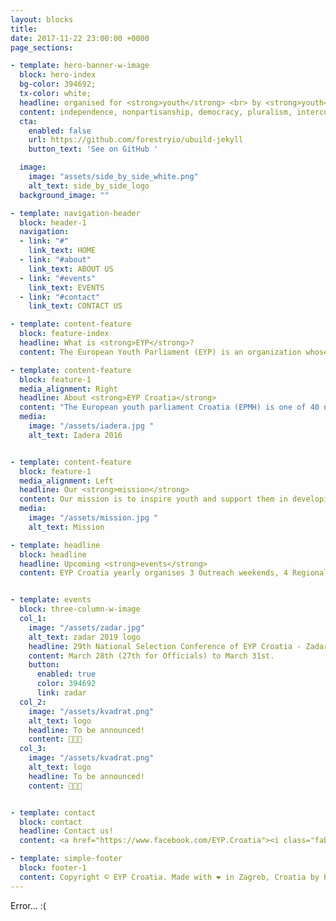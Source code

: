```yaml
---
layout: blocks
title:
date: 2017-11-22 23:00:00 +0000
page_sections:

- template: hero-banner-w-image
  block: hero-index
  bg-color: 394692;
  tx-color: white;
  headline: organised for <strong>youth</strong> <br> by <strong>youth</strong>
  content: independence, nonpartisanship, democracy, pluralism, intercultural understanding, inclusion, empowerment, contribution, and cooperation
  cta:
    enabled: false
    url: https://github.com/forestryio/ubuild-jekyll
    button_text: 'See on GitHub '

  image:
    image: "assets/side_by_side_white.png"
    alt_text: side_by_side_logo
  background_image: ""

- template: navigation-header
  block: header-1
  navigation:
  - link: "#"
    link_text: HOME
  - link: "#about"
    link_text: ABOUT US
  - link: "#events"
    link_text: EVENTS
  - link: "#contact"
    link_text: CONTACT US

- template: content-feature
  block: feature-index
  headline: What is <strong>EYP</strong>?
  content: The European Youth Parliament (EYP) is an organization whose purpose is educating young people on current European problems in a parliamentary aspect. </br></br> As a network organization, EYP operates in 40 European countries and organizes over 500 events per year and if we aggregate the days we exceed 1200 days and 30,000 active members. </br></br> EYP was founded in 1987, and has since then taken huge steps forward connecting Europe and its different cultures. Today, EYP is one of the largest European platform for political debate, European education and the exchange of ideas among young Europeans. The Schwarzkopf Foundation is an international organization with headquarters in Berlin under which EYP is located.

- template: content-feature
  block: feature-1
  media_alignment: Right
  headline: About <strong>EYP Croatia</strong>
  content: "The European youth parliament Croatia (EPMH) is one of 40 national branches of the European Youth Parliament (EYP). Our organization was launched in Croatia in 1994. </br></br> During the years, we have organized many events: over 40 sessions (EYP days, regional and national sessions) that gathered over 5000 young participants. We’ve had the honor of hosting two international sessions, the largest and most significant event within the association with the support of the European Youth Parliament headquarters in Berlin. </br></br> We are a non-governmental and non-profit organization based on the principle of youth working for youth. We encourage young people to develop an open dialogue and strive to establish an environment where different cultures, opinions, and attitudes throughout Europe interact."
  media:
    image: "/assets/iadera.jpg "
    alt_text: Iadera 2016


- template: content-feature
  block: feature-1
  media_alignment: Left
  headline: Our <strong>mission</strong>
  content: Our mission is to inspire youth and support them in developing their roles in society through debates and international dialogue. In cooperation with 39 national EYP branches, we open the door to hundreds of young people every year.
  media:
    image: "/assets/mission.jpg "
    alt_text: Mission

- template: headline
  block: headline
  headline: Upcoming <strong>events</strong>
  content: EYP Croatia yearly organises 3 Outreach weekends, 4 Regional Selection Conferences,</br> 1 National Selection Conference and monthly meetings.


- template: events
  block: three-column-w-image
  col_1:
    image: "/assets/zadar.jpg"
    alt_text: zadar 2019 logo
    headline: 29th National Selection Conference of EYP Croatia - Zadar 2019.
    content: March 28th (27th for Officials) to March 31st.
    button:
      enabled: true
      color: 394692
      link: zadar
  col_2:
    image: "/assets/kvadrat.png"
    alt_text: logo
    headline: To be announced!
    content: 🤫🤫🤫  
  col_3:
    image: "/assets/kvadrat.png"
    alt_text: logo
    headline: To be announced!
    content: 🤫🤫🤫    


- template: contact
  block: contact
  headline: Contact us!
  content: <a href="https://www.facebook.com/EYP.Croatia"><i class="fab fa-facebook"></i> European Youth Parliament Croatia</a> </br> <a href="https://www.facebook.com/RegionalsCRO"><i class="fab fa-facebook"></i> Regional Sessions of EYP Croatia</a> </br> <a href="https://www.instagram.com/eypcroatia"><i class="fab fa-instagram"></i> EYP Croatia</a> </br> <a href="mailto:info@eyp.hr"><i class="far fa-share-square"></i> info@eyp.hr</a>

- template: simple-footer
  block: footer-1
  content: Copyright © EYP Croatia. Made with ❤️ in Zagreb, Croatia by PR working group. </br> Contribute on <a href="https://github.com/eypcro/eyp.hr">GitHub</a>.
---
```


Error... :(
